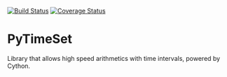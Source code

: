 [![Build Status](https://travis-ci.org/gflorio/pytimeset.svg?branch=master)](https://travis-ci.org/gflorio/pytimeset)
[![Coverage Status](https://coveralls.io/repos/github/GFlorio/pytimeset/badge.svg?branch=master)](https://coveralls.io/github/GFlorio/pytimeset?branch=master)

# PyTimeSet
Library that allows high speed arithmetics with time intervals, powered by Cython.
